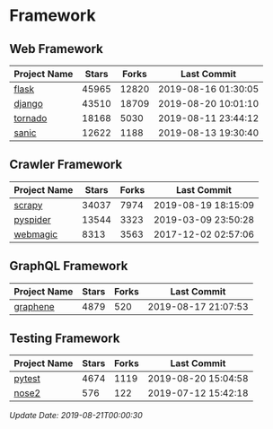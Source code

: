 # Framework

## Web Framework

| Project Name | Stars | Forks | Last Commit |
| ------------ | ----- | ----- | ----------- |
| [flask](https://github.com/pallets/flask) | 45965 | 12820 | 2019-08-16 01:30:05 |
| [django](https://github.com/django/django) | 43510 | 18709 | 2019-08-20 10:01:10 |
| [tornado](https://github.com/tornadoweb/tornado) | 18168 | 5030 | 2019-08-11 23:44:12 |
| [sanic](https://github.com/huge-success/sanic) | 12622 | 1188 | 2019-08-13 19:30:40 |

## Crawler Framework

| Project Name | Stars | Forks | Last Commit |
| ------------ | ----- | ----- | ----------- |
| [scrapy](https://github.com/scrapy/scrapy) | 34037 | 7974 | 2019-08-19 18:15:09 |
| [pyspider](https://github.com/binux/pyspider) | 13544 | 3323 | 2019-03-09 23:50:28 |
| [webmagic](https://github.com/code4craft/webmagic) | 8313 | 3563 | 2017-12-02 02:57:06 |

## GraphQL Framework

| Project Name | Stars | Forks | Last Commit |
| ------------ | ----- | ----- | ----------- |
| [graphene](https://github.com/graphql-python/graphene) | 4879 | 520 | 2019-08-17 21:07:53 |

## Testing Framework

| Project Name | Stars | Forks | Last Commit |
| ------------ | ----- | ----- | ----------- |
| [pytest](https://github.com/pytest-dev/pytest) | 4674 | 1119 | 2019-08-20 15:04:58 |
| [nose2](https://github.com/nose-devs/nose2) | 576 | 122 | 2019-07-12 15:42:18 |

*Update Date: 2019-08-21T00:00:30*